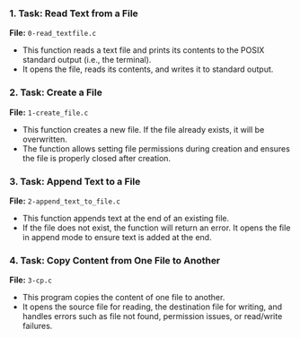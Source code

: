 ### 1. **Task: Read Text from a File**
   **File:** `0-read_textfile.c`
   - This function reads a text file and prints its contents to the POSIX standard output (i.e., the terminal).
   - It opens the file, reads its contents, and writes it to standard output.

### 2. **Task: Create a File**
   **File:** `1-create_file.c`
   - This function creates a new file. If the file already exists, it will be overwritten.
   - The function allows setting file permissions during creation and ensures the file is properly closed after creation.

### 3. **Task: Append Text to a File**
   **File:** `2-append_text_to_file.c`
   - This function appends text at the end of an existing file.
   - If the file does not exist, the function will return an error. It opens the file in append mode to ensure text is added at the end.

### 4. **Task: Copy Content from One File to Another**
   **File:** `3-cp.c`
   - This program copies the content of one file to another.
   - It opens the source file for reading, the destination file for writing, and handles errors such as file not found, permission issues, or read/write failures.